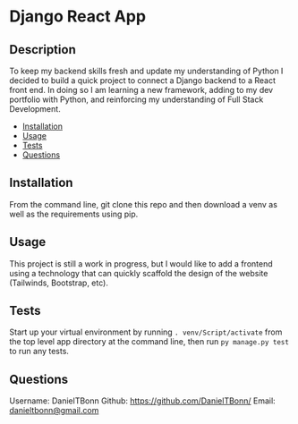 # Django React App

## Description
  
To keep my backend skills fresh and update my understanding of Python I decided to build a quick project to connect a Django backend to a React front end. In doing so I am learning a new framework, adding to my dev portfolio with Python, and reinforcing my understanding of Full Stack Development.

- [Installation](#installation)
- [Usage](#usage)
- [Tests](#tests)
- [Questions](#questions)

## Installation
  
From the command line, git clone this repo and then download a venv as well as the requirements using pip.

## Usage
  
This project is still a work in progress, but I would like to add a frontend using a technology that can quickly scaffold the design of the website (Tailwinds, Bootstrap, etc).

## Tests
  
Start up your virtual environment by running `. venv/Script/activate` from the top level app directory at the command line, then run `py manage.py test` to run any tests.

## Questions

Username: DanielTBonn
Github: https://github.com/DanielTBonn/
Email: danieltbonn@gmail.com